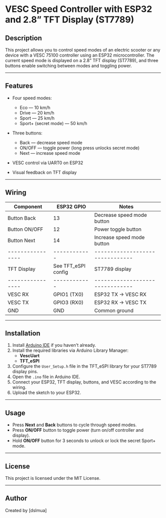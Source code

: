 # VESC Speed Controller with ESP32 and 2.8” TFT Display (ST7789)

## Description

This project allows you to control speed modes of an electric scooter or any device with a VESC 75100 controller using an ESP32 microcontroller. The current speed mode is displayed on a 2.8” TFT display (ST7789), and three buttons enable switching between modes and toggling power.

---

## Features

- Four speed modes:  
  - Eco — 10 km/h  
  - Drive — 20 km/h  
  - Sport — 25 km/h  
  - Sport+ (secret mode) — 50 km/h  

- Three buttons:  
  - Back — decrease speed mode  
  - ON/OFF — toggle power (long press unlocks secret mode)  
  - Next — increase speed mode  

- VESC control via UART0 on ESP32

- Visual feedback on TFT display

---

## Wiring

| Component      | ESP32 GPIO | Notes                         |
|----------------|------------|-------------------------------|
| Button Back    | 13         | Decrease speed mode button    |
| Button ON/OFF  | 12         | Power toggle button           |
| Button Next    | 14         | Increase speed mode button    |
|----------------|------------|-------------------------------|
| TFT Display    | See TFT_eSPI config           | ST7789 display                |
|----------------|------------|-------------------------------|
| VESC RX        | GPIO1 (TX0) | ESP32 TX → VESC RX            |
| VESC TX        | GPIO3 (RX0) | ESP32 RX → VESC TX            |
| GND            | GND        | Common ground                 |

---

## Installation

1. Install [Arduino IDE](https://www.arduino.cc/en/software) if you haven't already.
2. Install the required libraries via Arduino Library Manager:  
   - **VescUart**  
   - **TFT_eSPI**
3. Configure the `User_Setup.h` file in the TFT_eSPI library for your ST7789 display pins.
4. Open the `.ino` file in Arduino IDE.
5. Connect your ESP32, TFT display, buttons, and VESC according to the wiring.
6. Upload the sketch to your ESP32.

---

## Usage

- Press **Next** and **Back** buttons to cycle through speed modes.
- Press **ON/OFF** button to toggle power (turn on/off controller and display).
- Hold **ON/OFF** button for 3 seconds to unlock or lock the secret Sport+ mode.

---

## License

This project is licensed under the MIT License.

---

## Author

Created by [dslmua]
